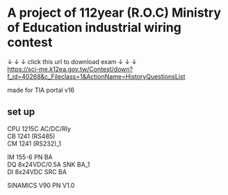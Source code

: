 # A project of 112year (R.O.C) Ministry of Education industrial wiring contest
↓ ↓ ↓ click this url to download exam ↓ ↓ ↓  
https://sci-me.k12ea.gov.tw/Contest/down?f_id=40268&c_Fileclass=1&ActionName=HistoryQuestionsList

made for TIA portal v16

## set up
CPU 1215C AC/DC/Rly  
CB 1241 (RS485)  
CM 1241 (RS232)_1  

IM 155-6 PN BA  
DQ 8x24VDC/0.5A SNK BA_1  
DI 8x24VDC SRC BA  

SINAMICS V90 PN V1.0  
